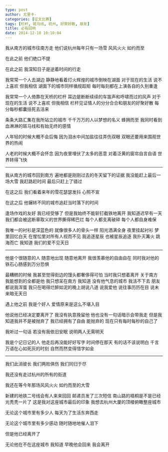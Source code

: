 ```yaml
---
type: post
author: 尤里卡-
categories: [征文比赛]
tags: [栏杆, 斑马线, 杭州, 好聚好散, 朋友]
title: 必有回响
date: 2014-12-18 10:10:04
---
```


我从南方的城市往南方走 他们说杭州每年只有一场雪 风风火火 如约而至

在此之前 他们绝口不提

在此之前 我深知日子是逆着时间的行走

我常常一个人去湖边 静静地看着灯火辉煌的城市倒映在湖面 对于现在的生活 说不上喜欢 但我相信 湖面下的城市同样循规蹈矩 每时每刻都在上演各自的久别重逢

我常常一个人倚靠在天桥的栏杆 耳边是断断续续的车笛声和呼啸而过的风声 对于现在的生活 说不上喜欢 但我相信 栏杆见证情人的分分合合和朋友的好聚好散 每分每秒都囊括死去活来

条条大路汇集在我所站立的城市 千千万万的人以梦想的名义 蜂拥而至 我同时看到血淋淋的斑马线和有始无终的感情

人年轻的时候大概不会后悔 因为泪水中间加盐往往弄伤双眼 双眼还要用来围观世界的热闹

人老的时候大概不会怀念 因为夜里埋伏了太多的恶意 对着泛黄的窗帘自言自语 世界转得飞快

---

我从南方的城市回到南方 遍地都是刚刚过去的冬天留下的证据 我没能赶上最后一场大雪 我赶路赶时间 最后只赶上了错过

在这之后 我们看着来年的雪花瑟瑟发抖 心照不宣

在这之后 他辗转不同的城市追赶当时落下的时间

逢场作戏的友好 我已经受够了 但是我始终不能斩钉截铁地离开 我知道迟早有一天 我们都会被这断章取义的世界撕得稀巴烂 每个人都支离破碎 每个人都自身难保

我唯一的衬衫是深蓝色的 就像很多人的骨头一样 阳光洒满全身 夜里挂起衬衫 梦里回忆白天 在惺忪里对所有人视而不见 我追逐星辰 也被星辰追逐 我扑灭篝火 跳海而亡 我知道 我们的爱不见天日

---

他是个很随意的人 随意地出现 随意地离开 我很羡慕他的自由自在 同时我对他的铁石心肠感到万分恐惧

最糟糕的时候 我甚至觉得街边的馒头都奢侈得可怕 当时我只想着离开 关于南方 我能想到的全都是他 我只想呆在南方 我知道 没有他气息的城市 我活不下去 朋友都说我浑蛋 我只在喝得烂醉如泥的晚上胡说八道 说我爱他 说往事历历在目 说未来暗无天日

遇上他之前 我是个好人 爱情原来是这么不堪入目

他说他已经决定要离开了 我没有执意挽留他 他也没有一句话暗示会带我走 但是我知道我并不是被抛弃了 我已经拥有了自由 能抛弃的 现在只有每时每秒的自己了

我听过一句话 若没有我依旧安眠 说明两人无需明天

我是个记日记的人 他走后再没能好好写字 时间停在那天 有的话不该说明白 千言万语在心如死灰的时刻 自然而然变得惜字如金

---

我们此消彼长 我们两败俱伤 我们同归于尽

我还没有走过杭州的所有的街道

我还在等今年那场风风火火 如约而至的大雪

新建的地铁二号线会有人来来回回 邮递员发了三次短信 南山路的梧桐是不是已经光秃秃一片了 这是我对这座城市最后的印象 我想去杭州大厦的顶楼俯瞰整座城市

无论这个城市里有多少人 每天为了生活东奔西走

无论这个城市里有多少感动 随时随地地催人泪下

但是他已经离开了

无论他在不在这座城市 我知道 早晚他会回来 我会离开